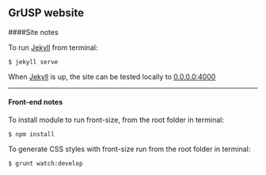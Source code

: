 GrUSP website
---

####Site notes

To run [Jekyll][jekyll] from terminal:

```
$ jekyll serve
```

When [Jekyll][jekyll] is up, the site can be tested locally to [0.0.0.0:4000](http://0.0.0.0:4000)

---

#### Front-end notes

To install module to run front-size, from the root folder in terminal:

```
$ npm install
```

To generate CSS styles with front-size run from the root folder in terminal:

```
$ grunt watch:develop
```

[jekyll]: http://jekyllrb.com
